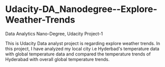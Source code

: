 # Udacity-DA_Nanodegree--Explore-Weather-Trends
Data Analytics  Nano-Degree, Udacity Project-1

This is Udacity Data analyst project is regarding explore weather trends. In this project, I have analyzed my local city i.e Hyderbad's temperature data with global temperature data and compared the temperature trends of Hyderabad with overall global temperature trends.
